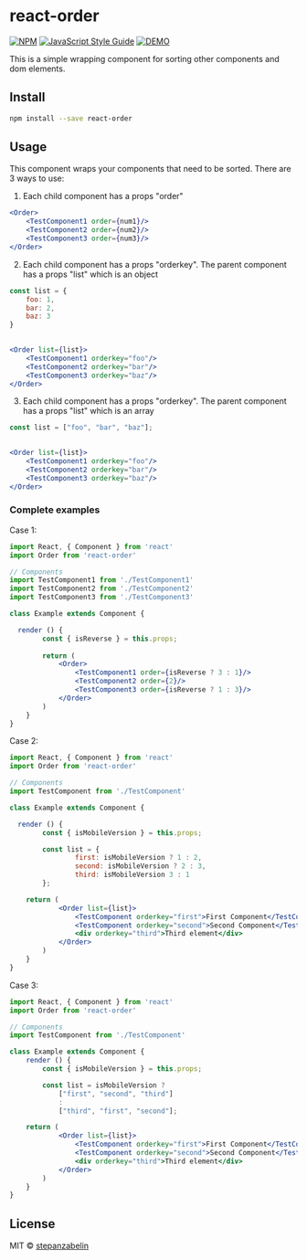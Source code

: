 # react-order

> 
[![NPM](https://img.shields.io/npm/v/react-order.svg)](https://www.npmjs.com/package/react-order) [![JavaScript Style Guide](https://img.shields.io/badge/code_style-standard-brightgreen.svg)](https://standardjs.com) [![DEMO](https://img.shields.io/badge/-demo-blue.svg)](https://stepanzabelin.github.io/react-order/)

This is a simple wrapping component for sorting other components and dom elements.


## Install

```bash
npm install --save react-order
```

## Usage

This component wraps your components that need to be sorted. There are 3 ways to use:

1. Each child component has a props "order"

```jsx
<Order>
	<TestComponent1 order={num1}/>
	<TestComponent2 order={num2}/>
	<TestComponent3 order={num3}/>
</Order>
```

2. Each child component has a props "orderkey". The parent component has a props "list" which is an object

```jsx
const list = {
	foo: 1,
	bar: 2,
	baz: 3
}
```
```jsx
		
<Order list={list}>
	<TestComponent1 orderkey="foo"/>
	<TestComponent2 orderkey="bar"/>
	<TestComponent3 orderkey="baz"/>
</Order>
```

3. Each child component has a props "orderkey". The parent component has a props "list" which is an array

```jsx
const list = ["foo", "bar", "baz"]; 
```
```jsx
		
<Order list={list}>
	<TestComponent1 orderkey="foo"/>
	<TestComponent2 orderkey="bar"/>
	<TestComponent3 orderkey="baz"/>
</Order>
```

### Complete examples

Case 1:

```jsx
import React, { Component } from 'react'
import Order from 'react-order'

// Components
import TestComponent1 from './TestComponent1'
import TestComponent2 from './TestComponent2'
import TestComponent3 from './TestComponent3'

class Example extends Component {

  render () {
		const { isReverse } = this.props;
		
		return (
			<Order>
				<TestComponent1 order={isReverse ? 3 : 1}/>
				<TestComponent2 order={2}/>
				<TestComponent3 order={isReverse ? 1 : 3}/>
			</Order>
		)
	}
}
```

Case 2:

```jsx
import React, { Component } from 'react'
import Order from 'react-order'

// Components
import TestComponent from './TestComponent'

class Example extends Component {

  render () {
		const { isMobileVersion } = this.props;

		const list = {
				first: isMobileVersion ? 1 : 2, 
				second: isMobileVersion ? 2 : 3, 
				third: isMobileVersion 3 : 1
		};

    return (
			<Order list={list}>
				<TestComponent orderkey="first">First Component</TestComponent>
				<TestComponent orderkey="second">Second Component</TestComponent>
				<div orderkey="third">Third element</div>
			</Order>
		)
	}
}
```

Case 3:

```jsx
import React, { Component } from 'react'
import Order from 'react-order'

// Components
import TestComponent from './TestComponent'

class Example extends Component {
	render () {
		const { isMobileVersion } = this.props;

		const list = isMobileVersion ? 
			["first", "second", "third"] 
			: 
			["third", "first", "second"];

    return (
			<Order list={list}>
				<TestComponent orderkey="first">First Component</TestComponent>	
				<TestComponent orderkey="second">Second Component</TestComponent>	
				<div orderkey="third">Third element</div>	
			</Order>
		)
	}
}
```


## License

MIT © [stepanzabelin](https://github.com/stepanzabelin)
